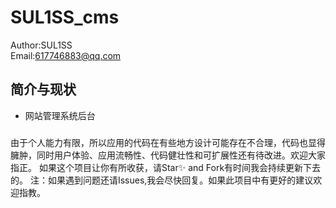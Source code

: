 SUL1SS_cms
===============
Author:SUL1SS  
Email:617746883@qq.com

## 简介与现状 ##

 + 网站管理系统后台
##### 

由于个人能力有限，所以应用的代码在有些地方设计可能存在不合理，代码也显得臃肿，同时用户体验、应用流畅性、代码健壮性和可扩展性还有待改进。欢迎大家指正。
如果这个项目让你有所收获，请Star✨ and Fork有时间我会持续更新下去的。 注：如果遇到问题还请Issues,我会尽快回复。如果此项目中有更好的建议欢迎指教。
